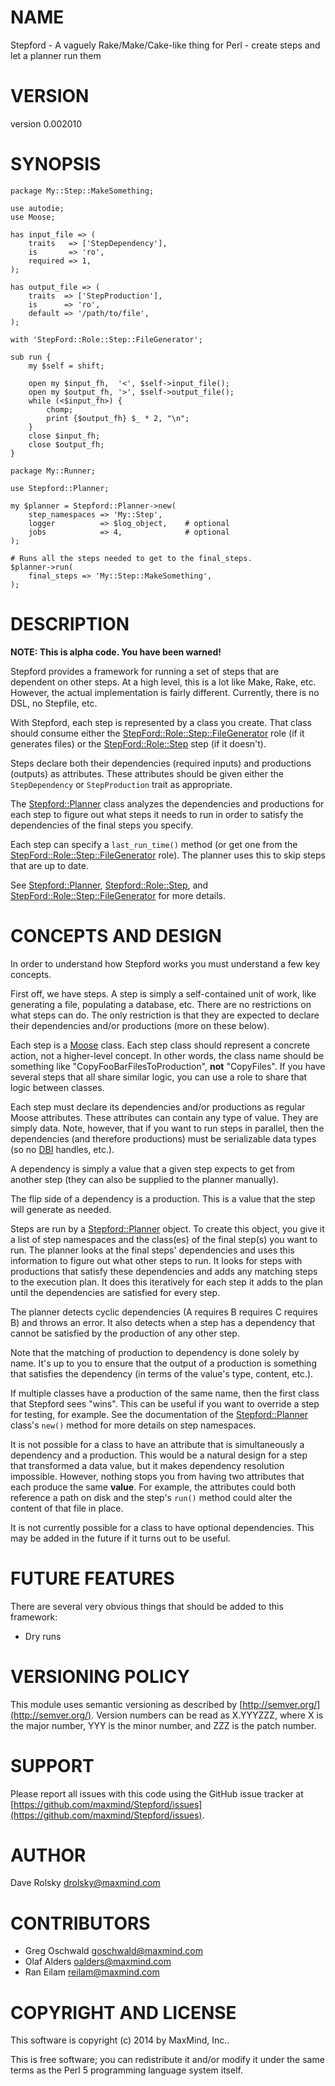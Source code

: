 # NAME

Stepford - A vaguely Rake/Make/Cake-like thing for Perl - create steps and let a planner run them

# VERSION

version 0.002010

# SYNOPSIS

    package My::Step::MakeSomething;

    use autodie;
    use Moose;

    has input_file => (
        traits   => ['StepDependency'],
        is       => 'ro',
        required => 1,
    );

    has output_file => (
        traits  => ['StepProduction'],
        is      => 'ro',
        default => '/path/to/file',
    );

    with 'StepFord::Role::Step::FileGenerator';

    sub run {
        my $self = shift;

        open my $input_fh,  '<', $self->input_file();
        open my $output_fh, '>', $self->output_file();
        while (<$input_fh>) {
            chomp;
            print {$output_fh} $_ * 2, "\n";
        }
        close $input_fh;
        close $output_fh;
    }

    package My::Runner;

    use Stepford::Planner;

    my $planner = Stepford::Planner->new(
        step_namespaces => 'My::Step',
        logger          => $log_object,    # optional
        jobs            => 4,              # optional
    );

    # Runs all the steps needed to get to the final_steps.
    $planner->run(
        final_steps => 'My::Step::MakeSomething',
    );

# DESCRIPTION

**NOTE: This is alpha code. You have been warned!**

Stepford provides a framework for running a set of steps that are dependent on
other steps. At a high level, this is a lot like Make, Rake, etc. However, the
actual implementation is fairly different. Currently, there is no DSL, no
Stepfile, etc.

With Stepford, each step is represented by a class you create. That class
should consume either the [StepFord::Role::Step::FileGenerator](https://metacpan.org/pod/StepFord::Role::Step::FileGenerator) role (if it
generates files) or the [StepFord::Role::Step](https://metacpan.org/pod/StepFord::Role::Step) step (if it doesn't).

Steps declare both their dependencies (required inputs) and productions
(outputs) as attributes. These attributes should be given either the
`StepDependency` or `StepProduction` trait as appropriate.

The [Stepford::Planner](https://metacpan.org/pod/Stepford::Planner) class analyzes the dependencies and productions for
each step to figure out what steps it needs to run in order to satisfy the
dependencies of the final steps you specify.

Each step can specify a `last_run_time()` method (or get one from the
[StepFord::Role::Step::FileGenerator](https://metacpan.org/pod/StepFord::Role::Step::FileGenerator) role). The planner uses this to skip
steps that are up to date.

See [Stepford::Planner](https://metacpan.org/pod/Stepford::Planner), [Stepford::Role::Step](https://metacpan.org/pod/Stepford::Role::Step), and
[StepFord::Role::Step::FileGenerator](https://metacpan.org/pod/StepFord::Role::Step::FileGenerator) for more details.

# CONCEPTS AND DESIGN

In order to understand how Stepford works you must understand a few key concepts.

First off, we have steps. A step is simply a self-contained unit of work, like
generating a file, populating a database, etc. There are no restrictions on
what steps can do. The only restriction is that they are expected to declare
their dependencies and/or productions (more on these below).

Each step is a [Moose](https://metacpan.org/pod/Moose) class. Each step class should represent a concrete
action, not a higher-level concept. In other words, the class name should be
something like "CopyFooBarFilesToProduction", **not** "CopyFiles". If you have
several steps that all share similar logic, you can use a role to share that
logic between classes.

Each step must declare its dependencies and/or productions as regular Moose
attributes. These attributes can contain any type of value. They are simply
data. Note, however, that if you want to run steps in parallel, then the
dependencies (and therefore productions) must be serializable data types (so
no [DBI](https://metacpan.org/pod/DBI) handles, etc.).

A dependency is simply a value that a given step expects to get from another
step (they can also be supplied to the planner manually).

The flip side of a dependency is a production. This is a value that the step
will generate as needed.

Steps are run by a [Stepford::Planner](https://metacpan.org/pod/Stepford::Planner) object. To create this object, you
give it a list of step namespaces and the class(es) of the final step(s) you
want to run. The planner looks at the final steps' dependencies and uses this
information to figure out what other steps to run. It looks for steps with
productions that satisfy these dependencies and adds any matching steps to the
execution plan. It does this iteratively for each step it adds to the plan
until the dependencies are satisfied for every step.

The planner detects cyclic dependencies (A requires B requires C requires B)
and throws an error. It also detects when a step has a dependency that cannot
be satisfied by the production of any other step.

Note that the matching of production to dependency is done solely by
name. It's up to you to ensure that the output of a production is something
that satisfies the dependency (in terms of the value's type, content, etc.).

If multiple classes have a production of the same name, then the first class
that Stepford sees "wins". This can be useful if you want to override a step
for testing, for example. See the documentation of the [Stepford::Planner](https://metacpan.org/pod/Stepford::Planner)
class's `new()` method for more details on step namespaces.

It is not possible for a class to have an attribute that is simultaneously a
dependency and a production. This would be a natural design for a step that
transformed a data value, but it makes dependency resolution
impossible. However, nothing stops you from having two attributes that each
produce the same **value**. For example, the attributes could both reference a
path on disk and the step's `run()` method could alter the content of that
file in place.

It is not currently possible for a class to have optional dependencies. This
may be added in the future if it turns out to be useful.

# FUTURE FEATURES

There are several very obvious things that should be added to this framework:

- Dry runs

# VERSIONING POLICY

This module uses semantic versioning as described by
[http://semver.org/](http://semver.org/). Version numbers can be read as X.YYYZZZ, where X is the
major number, YYY is the minor number, and ZZZ is the patch number.

# SUPPORT

Please report all issues with this code using the GitHub issue tracker at
[https://github.com/maxmind/Stepford/issues](https://github.com/maxmind/Stepford/issues).

# AUTHOR

Dave Rolsky <drolsky@maxmind.com>

# CONTRIBUTORS

- Greg Oschwald <goschwald@maxmind.com>
- Olaf Alders <oalders@maxmind.com>
- Ran Eilam <reilam@maxmind.com>

# COPYRIGHT AND LICENSE

This software is copyright (c) 2014 by MaxMind, Inc..

This is free software; you can redistribute it and/or modify it under
the same terms as the Perl 5 programming language system itself.
